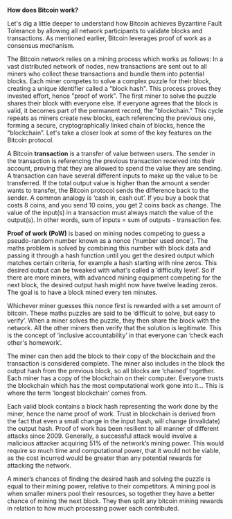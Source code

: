 **How does Bitcoin work?**

Let's dig a little deeper to understand how Bitcoin achieves Byzantine Fault Tolerance by allowing all network participants to validate blocks and transactions. As mentioned earlier, Bitcoin leverages proof of work as a consensus mechanism. 

The Bitcoin network relies on a mining process which works as follows:
In a vast distributed network of nodes, new transactions are sent out to all miners who collect these transactions and bundle them into potential blocks. Each miner competes to solve a complex puzzle for their block, creating a unique identifier called a “block hash". This process proves they invested effort, hence "proof of work".
The first miner to solve the puzzle shares their block with everyone else. If everyone agrees that the block is valid, it becomes part of the permanent record, the "blockchain." This cycle repeats as miners create new blocks, each referencing the previous one, forming a secure, cryptographically linked chain of blocks, hence the “blockchain”.
Let's take a closer look at some of the key features on the Bitcoin protocol.  

A Bitcoin **transaction** is a transfer of value between users. The sender in the transaction is referencing the previous transaction received into their account, proving that they are allowed to spend the value they are sending. A transaction can have several different inputs to make up the value to be transferred. If the total output value is higher than the amount a sender wants to transfer,  the Bitcoin protocol sends the difference back to the sender. A common analogy is ‘cash in, cash out’. If you buy a book that costs 8 coins, and you send 10 coins, you get 2 coins back as change. The value of the input(s) in a transaction must always match the value of the output(s). In other words, sum of inputs = sum of outputs - transaction fee.

**Proof of work (PoW)** is based on mining nodes competing to guess a pseudo-random number known as a nonce (‘number used once’). The maths problem is solved by combining this number with block data and passing it through a hash function until you get the desired output which matches certain criteria, for example a hash starting with nine zeros. This desired output can be tweaked with what's called a ‘difficulty level’. So if there are more miners, with advanced mining equipment competing for the next block, the desired output hash might now have twelve leading zeros. The goal is to have a block mined every ten minutes.

Whichever miner guesses this nonce first is rewarded with a set amount of bitcoin. These maths puzzles are said to be ‘difficult to solve, but easy to verify’. When a miner solves the puzzle, they then share the block with the network. All the other miners then verify that the solution is legitimate. This is the concept of ‘inclusive accountability’ in that everyone can ‘check each other's homework’.

The miner can then add the block to their copy of the blockchain and the transaction is considered complete. The miner also includes in the block the output hash from the previous block, so all blocks are ‘chained’ together. Each miner has a copy of the blockchain on their computer. Everyone trusts the blockchain which has the most computational work gone into it… This is where the term ‘longest blockchain’ comes from. 

Each valid block contains a block hash representing the work done by the miner, hence the name proof of work. Trust in blockchain is derived from the fact that even a small change in the input hash, will change (invalidate) the output hash. Proof of work  has been resilient to all manner of different attacks since 2009. Generally, a successful attack would involve a malicious attacker acquiring 51% of the network’s mining power. This would require so much time and computational power, that it would not be viable, as the cost incurred would be greater than any potential rewards for attacking the network.

A miner’s chances of finding the desired hash and solving the puzzle is equal to their mining power, relative to their competitors. A mining pool is when smaller miners pool their resources, so together they have a better chance of mining the next block. They then split any bitcoin mining rewards in relation to how much processing power each contributed.
